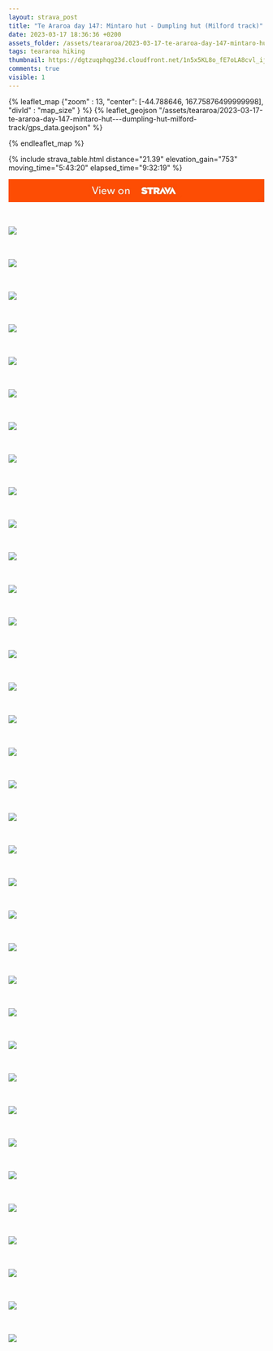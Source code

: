 ```yaml
---
layout: strava_post
title: "Te Araroa day 147: Mintaro hut - Dumpling hut (Milford track)"
date: 2023-03-17 18:36:36 +0200
assets_folder: /assets/teararoa/2023-03-17-te-araroa-day-147-mintaro-hut---dumpling-hut-milford-track
tags: teararoa hiking
thumbnail: https://dgtzuqphqg23d.cloudfront.net/1n5x5KL8o_fE7oLA8cvl_ijF-JDyGSJPlDHhWSsRUJY-1024x768.jpg
comments: true
visible: 1
---
```



{% leaflet_map {"zoom" : 13,
                  "center": [-44.788646, 167.75876499999998],
                 "divId" : "map_size" } %}
    {% leaflet_geojson "/assets/teararoa/2023-03-17-te-araroa-day-147-mintaro-hut---dumpling-hut-milford-track/gps_data.geojson" %}

{% endleaflet_map %}





{% include strava_table.html distance="21.39" elevation_gain="753" moving_time="5:43:20" elapsed_time="9:32:19" %}

[![](/assets/strava.jpg)](https://www.strava.com/activities/8738555934)


<br />

![](https://dgtzuqphqg23d.cloudfront.net/1n5x5KL8o_fE7oLA8cvl_ijF-JDyGSJPlDHhWSsRUJY-1024x768.jpg)


<br />

![](https://dgtzuqphqg23d.cloudfront.net/0chRB9wdCin0jvRrpXXi5uN-OP-HRoaRX_1L66q1Nmw-1024x768.jpg)


<br />

![](https://dgtzuqphqg23d.cloudfront.net/fS4IBfqCR-lcB5I08rfe7RcO79neqctG_MXSe9BO4To-1024x683.jpg)


<br />

![](https://dgtzuqphqg23d.cloudfront.net/Re9cA7nLwSmbHQlAHsvObWquUMto1jbt6nyZxhFaW5g-1024x768.jpg)


<br />

![](https://dgtzuqphqg23d.cloudfront.net/TxUQu2VBlK9HBjFLaCBUoYGlS4QTA7lE4FBUvOFC2KM-768x1024.jpg)


<br />

![](https://dgtzuqphqg23d.cloudfront.net/wDGK8OgbNV43vfLvwFVtFeiaDkLdhTHQ7yBANPGnH2Y-1024x768.jpg)


<br />

![](https://dgtzuqphqg23d.cloudfront.net/vtJfHEBcjlnblSZcl8VYHYSG2L_ofbsdspgZwG7iQ5Q-1024x768.jpg)


<br />

![](https://dgtzuqphqg23d.cloudfront.net/MFTqVAJgrr4dfFFsyb8hwhVOeiYz7jCFdqif5TCLX9k-1024x768.jpg)


<br />

![](https://dgtzuqphqg23d.cloudfront.net/Vh8ety6Sw5yKeByXQqFp-IMBO1-Lvysm23pBJWnkhn4-1024x768.jpg)


<br />

![](https://dgtzuqphqg23d.cloudfront.net/7lh2LoYm6F_oMQSr-2vg6nsMlBdslabZZcc2-zUb-Ko-1024x768.jpg)


<br />

![](https://dgtzuqphqg23d.cloudfront.net/Kfrv40QFn816nD135R_chOx9pKNKJcc-0Q4y3PTdYwE-1024x768.jpg)


<br />

![](https://dgtzuqphqg23d.cloudfront.net/3-i3QC2q6O47JjVPdBuH8IsPShb30Ko9RCtZKUubuSg-768x1024.jpg)


<br />

![](https://dgtzuqphqg23d.cloudfront.net/LgIXwZIXZhU_QKiwhau3TF8d5_eDumGVmeROWDAkwsA-1024x768.jpg)


<br />

![](https://dgtzuqphqg23d.cloudfront.net/2CfbM0Ji9MDx-1CXEcs9jBbdpnf5I8AKGJ4T5_aReBk-1024x768.jpg)


<br />

![](https://dgtzuqphqg23d.cloudfront.net/DnFlmqPEDaBqwbPdkMfvh5OKKQFPrxw3nmKDEcho5Kk-1024x768.jpg)


<br />

![](https://dgtzuqphqg23d.cloudfront.net/ziBE3DLyH75I6xAninSR1_8Xn3AxpNoBXox4x1pVq88-768x1024.jpg)


<br />

![](https://dgtzuqphqg23d.cloudfront.net/RHrWjXjFns9Vp2yUjWWMxGwG8pN8DCTRBF5Dtk4TUJg-1024x768.jpg)


<br />

![](https://dgtzuqphqg23d.cloudfront.net/6rnG6H9qzNBks9wjVFxBRYcH-IBhBK5AkdeD86dnBys-1024x768.jpg)


<br />

![](https://dgtzuqphqg23d.cloudfront.net/Aw7BnQChsdDftV606s9V2q-8eA5WV2iXARF_aKs7MaI-768x1024.jpg)


<br />

![](https://dgtzuqphqg23d.cloudfront.net/bJ37ziOAvXZPZPVh76bvLWF3gPNNzN6DpqUfRZmsT04-1024x768.jpg)


<br />

![](https://dgtzuqphqg23d.cloudfront.net/mlJJ7se7Vl5e3BJexUEUlz3Hy6TTR35XXpx8L4dNTNo-1024x768.jpg)


<br />

![](https://dgtzuqphqg23d.cloudfront.net/GFWFr-DOk-QddJJzAqzwqJO4uhd2AoUOhBxGBic-86k-768x1024.jpg)


<br />

![](https://dgtzuqphqg23d.cloudfront.net/NVqmDZvJGT9VgwlDrqq8UOnaLBLaNxMytfCouvy83uQ-768x1024.jpg)


<br />

![](https://dgtzuqphqg23d.cloudfront.net/B7nCSus_BvRf1LHNvsYe7hHKP1j8mfAI2d5SC5US4c8-768x1024.jpg)


<br />

![](https://dgtzuqphqg23d.cloudfront.net/MegmamqVfEtaT8JkWUbtmZB4oUdrpIqY4wkTDs2wepo-768x1024.jpg)


<br />

![](https://dgtzuqphqg23d.cloudfront.net/xzicCwMcPETEmlW4lWO99tt4rzK83cTlHL4kaNnZm3A-1024x768.jpg)


<br />

![](https://dgtzuqphqg23d.cloudfront.net/H2tFhLjvVTLttKDb349uoMnlKVjaO7TgkCfsZjPb_z4-768x1024.jpg)


<br />

![](https://dgtzuqphqg23d.cloudfront.net/9844mmYgBDpAYBnpf01VPdHON8UsOMF8gRjzBBXIVHY-768x1024.jpg)


<br />

![](https://dgtzuqphqg23d.cloudfront.net/kTgK7xc5-kVaQahiMomMtQsjErKUmH09t5JL7L-mGyo-768x1024.jpg)


<br />

![](https://dgtzuqphqg23d.cloudfront.net/joM89QLjMICiLTQiBsSe_NJmPKe-c-4aVudMK8ufguI-768x1024.jpg)


<br />

![](https://dgtzuqphqg23d.cloudfront.net/CKud2g6gjQoCayNRELz08IRlPfb1K3PkqFyJTitDsUU-1024x768.jpg)


<br />

![](https://dgtzuqphqg23d.cloudfront.net/63iXDxOyYE-Nf92q87QIeSba842azyo-rcR1U0sptq0-768x1024.jpg)


<br />

![](https://dgtzuqphqg23d.cloudfront.net/C799kMTp0gqjVsDnefa9SmAjsfFl-ucPMYB0_Jv10aE-768x1024.jpg)


<br />

![](https://dgtzuqphqg23d.cloudfront.net/t9ne_aOO_QkxdKCRagMSSZyM0puGWv3U33ZHiv3e7pk-1024x683.jpg)


<br />

![](https://dgtzuqphqg23d.cloudfront.net/W9Nt7olNNz_piJc7ljqnn9c_fL0Y1Cq0FsHUVt4I5K0-1024x576.jpg)
